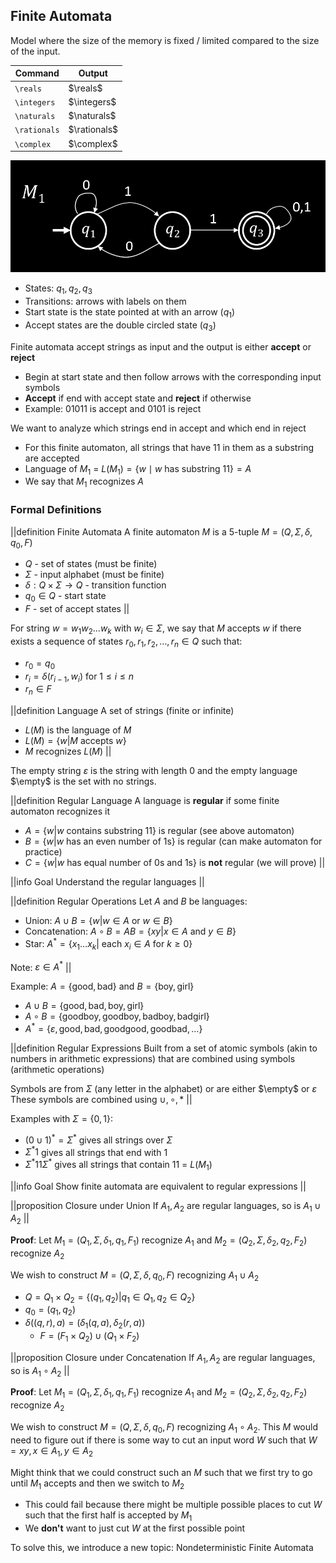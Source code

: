## Finite Automata

Model where the size of the memory is fixed / limited compared to the size of the input.

| Command      | Output       |
| ------------ | ------------ |
| `\reals`     | $\reals$     |
| `\integers`  | $\integers$  |
| `\naturals`  | $\naturals$  |
| `\rationals` | $\rationals$ |
| `\complex`   | $\complex$   |

![](img/finite-ex.png?maxwx=1)

- States: $q_1, q_2, q_3$
- Transitions: arrows with labels on them
- Start state is the state pointed at with an arrow ($q_1$)
- Accept states are the double circled state ($q_3$)

Finite automata accept strings as input and the output is either **accept** or **reject**

- Begin at start state and then follow arrows with the corresponding input symbols
- **Accept** if end with accept state and **reject** if otherwise
- Example: $01011$ is accept and $0101$ is reject

We want to analyze which strings end in accept and which end in reject

- For this finite automaton, all strings that have $11$ in them as a substring are accepted
- Language of $M_1$ = $L(M_1) = \{w \mid w\text{ has substring } 11\} = A$
- We say that $M_1$ recognizes $A$

### Formal Definitions

||definition Finite Automata
A finite automaton $M$ is a 5-tuple $M = (Q, \Sigma, \delta, q_0, F)$

- $Q$ - set of states (must be finite)
- $\Sigma$ - input alphabet (must be finite)
- $\delta: Q \times \Sigma \rightarrow Q$ - transition function
- $q_0 \in Q$ - start state
- $F$ - set of accept states
  ||

For string $w = w_1w_2\dots w_k$ with $w_i \in \Sigma$, we say that $M$ accepts $w$ if there exists a sequence of states $r_0, r_1, r_2, \dots, r_n \in Q$ such that:

- $r_0 = q_0$
- $r_i = \delta(r_{i-1}, w_i)$ for $1 \leq i \leq n$
- $r_n \in F$

||definition Language
A set of strings (finite or infinite)

- $L(M)$ is the language of $M$
- $L(M) = \{w | M \text{ accepts } w\}$
- $M$ recognizes $L(M)$
  ||

The empty string $\varepsilon$ is the string with length $0$ and the empty language $\empty$ is the set with no strings.

||definition Regular Language
A language is **regular** if some finite automaton recognizes it

- $A = \{w|w \text{ contains substring 11}\}$ is regular (see above automaton)
- $B = \{w|w \text{ has an even number of 1s}\}$ is regular (can make automaton for practice)
- $C = \{w|w \text{ has equal number of 0s and 1s}\}$ is **not** regular (we will prove)
  ||

||info Goal
Understand the regular languages
||

||definition Regular Operations
Let $A$ and $B$ be languages:

- Union: $A \cup B = \{w|w \in A \text{ or } w \in B\}$
- Concatenation: $A \circ B = AB = \{xy|x \in A \text{ and } y\in B\}$
- Star: $A^* = \{x_1\dots x_k | \text{ each } x_i \in A \text{ for } k \geq 0\}$

Note: $\varepsilon \in A^*$
||

Example: $A = \{\text{good}, \text{bad}\}$ and $B = \{\text{boy}, \text{girl}\}$

- $A \cup B = \{\text{good}, \text{bad}, \text{boy}, \text{girl}\}$
- $A \circ B = \{\text{goodboy}, \text{goodboy}, \text{badboy}, \text{badgirl}\}$
- $A^* = \{\varepsilon, \text{good}, \text{bad}, \text{goodgood}, \text{goodbad}, \dots\}$

||definition Regular Expressions
Built from a set of atomic symbols (akin to numbers in arithmetic expressions) that are combined using symbols (arithmetic operations)

Symbols are from $\Sigma$ (any letter in the alphabet) or are either $\empty$ or $\varepsilon$
These symbols are combined using $\cup, \circ, *$
||

Examples with $\Sigma = \{0, 1\}$:

- $(0 \cup 1)^* = \Sigma^*$ gives all strings over $\Sigma$
- $\Sigma^*1$ gives all strings that end with $1$
- $\Sigma^*11\Sigma^*$ gives all strings that contain $11$ = $L(M_1)$

||info Goal
Show finite automata are equivalent to regular expressions
||

||proposition Closure under Union
If $A_1, A_2$ are regular languages, so is $A_1 \cup A_2$
||

**Proof**:
Let $M_1 = (Q_1, \Sigma, \delta_1, q_1, F_1)$ recognize $A_1$ and $M_2 = (Q_2, \Sigma, \delta_2, q_2, F_2)$ recognize $A_2$

We wish to construct $M = (Q, \Sigma, \delta, q_0, F)$ recognizing $A_1 \cup A_2$

- $Q = Q_1 \times Q_2 = \{(q_1, q_2)|q_1 \in Q_1, q_2 \in Q_2\}$
- $q_0 = (q_1, q_2)$
- $\delta((q, r), a) = (\delta_1(q, a), \delta_2(r, a))$
  - $F = (F_1 \times Q_2) \cup (Q_1 \times F_2)$

||proposition Closure under Concatenation
If $A_1, A_2$ are regular languages, so is $A_1 \circ A_2$
||

**Proof**:
Let $M_1 = (Q_1, \Sigma, \delta_1, q_1, F_1)$ recognize $A_1$ and $M_2 = (Q_2, \Sigma, \delta_2, q_2, F_2)$ recognize $A_2$

We wish to construct $M = (Q, \Sigma, \delta, q_0, F)$ recognizing $A_1 \circ A_2$. This $M$ would need to figure out if there is some way to cut an input word $W$ such that $W = xy, x \in A_1, y \in A_2$

Might think that we could construct such an $M$ such that we first try to go until $M_1$ accepts and then we switch to $M_2$

- This could fail because there might be multiple possible places to cut $W$ such that the first half is accepted by $M_1$
- We **don't** want to just cut $W$ at the first possible point

To solve this, we introduce a new topic: Nondeterministic Finite Automata

